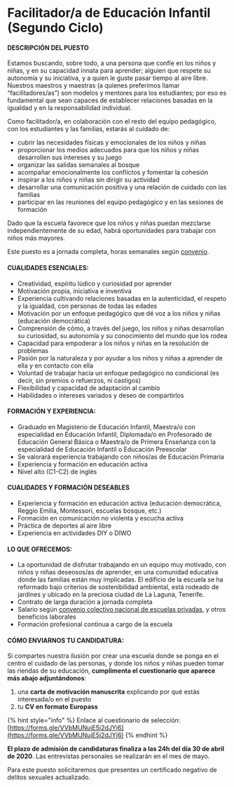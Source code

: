# Facilitador/a de Educación Infantil \(Segundo Ciclo\)

#### **DESCRIPCIÓN DEL PUESTO**

Estamos buscando, sobre todo, a una persona que confíe en los niños y niñas, y en su capacidad innata para aprender; alguien que respete su autonomía y su iniciativa, y a quien le guste pasar tiempo al aire libre. Nuestros maestros y maestras \(a quienes preferimos llamar “facilitadores/as”\) son modelos y mentores para los estudiantes; por eso es fundamental que sean capaces de establecer relaciones basadas en la igualdad y en la responsabilidad individual.

Como facilitador/a, en colaboración con el resto del equipo pedagógico, con los estudiantes y las familias, estarás al cuidado de:

* cubrir las necesidades físicas y emocionales de los niños y niñas
* proporcionar los medios adecuados para que los niños y niñas desarrollen sus intereses y su juego
* organizar las salidas semanales al bosque
* acompañar emocionalmente los conflictos y fomentar la cohesión
* inspirar a los niños y niñas sin dirigir su actividad
* desarrollar una comunicación positiva y una relación de cuidado con las familias
* participar en las reuniones del equipo pedagógico y en las sesiones de formación

Dado que la escuela favorece que los niños y niñas puedan mezclarse independientemente de su edad, habrá oportunidades para trabajar con niños más mayores.

Este puesto es a jornada completa, horas semanales según [convenio](https://www.boe.es/diario_boe/txt.php?id=BOE-A-2018-9681).

#### **CUALIDADES ESENCIALES:** 

* Creatividad, espíritu lúdico y curiosidad por aprender
* Motivación propia, iniciativa e inventiva
* Experiencia cultivando relaciones basadas en la autenticidad, el respeto y la igualdad, con personas de todas las edades
* Motivación por un enfoque pedagógico que dé voz a los niños y niñas \(educación democrática\)
* Comprensión de cómo, a través del juego, los niños y niñas desarrollan su curiosidad, su autonomía y su conocimiento del mundo que los rodea
* Capacidad para empoderar a los niños y niñas en la resolución de problemas
* Pasión por la naturaleza y por ayudar a los niños y niñas a aprender de ella y en contacto con ella
* Voluntad de trabajar hacia un enfoque pedagógico no condicional \(es decir, sin premios o refuerzos, ni castigos\)
* Flexibilidad y capacidad de adaptación al cambio
* Habilidades o intereses variados y deseo de compartirlos

#### **FORMACIÓN Y EXPERIENCIA:**

* Graduado en Magisterio de Educación Infantil, Maestra/o con especialidad en Educación Infantil, Diplomada/o en Profesorado de Educación General Básica o Maestra/o de Primera Enseñanza con la especialidad de Educación Infantil o Educación Preescolar
* Se valorará experiencia trabajando con niños/as de Educación Primaria
* Experiencia y formación en educación activa
* Nivel alto \(C1-C2\) de inglés

#### **CUALIDADES Y FORMACIÓN DESEABLES**

* Experiencia y formación en educación activa \(educación democrática, Reggio Emilia, Montessori, escuelas bosque, etc.\)
* Formación en comunicación no violenta y escucha activa
* Práctica de deportes al aire libre
* Experiencia en actividades DIY o DIWO

#### **LO QUE OFRECEMOS:**

* La oportunidad de disfrutar trabajando en un equipo muy motivado, con niños y niñas deseosos/as de aprender, en una comunidad educativa donde las familias están muy implicadas. El edificio de la escuela se ha reformado bajo criterios de sostenibilidad ambiental, está rodeado de jardines y ubicado en la preciosa ciudad de La Laguna, Tenerife.
* Contrato de larga duración a jornada completa
* Salario según [convenio colectivo nacional de escuelas privadas](https://www.boe.es/diario_boe/txt.php?id=BOE-A-2018-9681), y otros beneficios laborales
* Formación profesional continua a cargo de la escuela

#### **CÓMO ENVIARNOS TU CANDIDATURA:**

Si compartes nuestra ilusión por crear una escuela donde se ponga en el centro el cuidado de las personas, y donde los niños y niñas pueden tomar las riendas de su educación, **cumplimenta el cuestionario que aparece más abajo adjuntándonos**:

1. una **carta de motivación manuscrita** explicando por qué estás interesada/o en el puesto
2. tu **CV en formato Europass**

{% hint style="info" %}
Enlace al cuestionario de selección: [https://forms.gle/VVbMUNujE5j2dJYj6](https://forms.gle/VVbMUNujE5j2dJYj6)
{% endhint %}

**El plazo de admisión de candidaturas finaliza a las 24h del día 30 de abril de 2020**. Las entrevistas personales se realizarán en el mes de mayo.

Para este puesto solicitaremos que presentes un certificado negativo de delitos sexuales actualizado.

